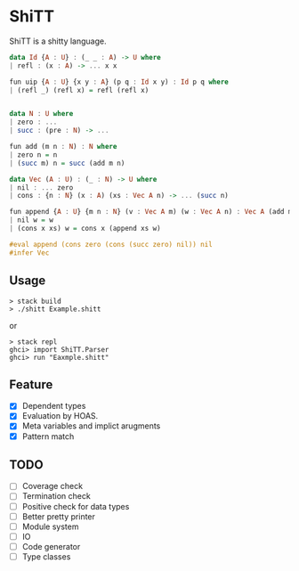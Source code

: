 # ShiTT

ShiTT is a shitty language.

```haskell
data Id {A : U} : (_ _ : A) -> U where 
| refl : (x : A) -> ... x x

fun uip {A : U} {x y : A} (p q : Id x y) : Id p q where 
| (refl _) (refl x) = refl (refl x)


data N : U where  
| zero : ...  
| succ : (pre : N) -> ...  

fun add (m n : N) : N where  
| zero n = n
| (succ m) n = succ (add m n)

data Vec (A : U) : (_ : N) -> U where 
| nil : ... zero 
| cons : {n : N} (x : A) (xs : Vec A n) -> ... (succ n)

fun append {A : U} {m n : N} (v : Vec A m) (w : Vec A n) : Vec A (add m n) where 
| nil w = w 
| (cons x xs) w = cons x (append xs w)

#eval append (cons zero (cons (succ zero) nil)) nil
#infer Vec
```

## Usage

```
> stack build 
> ./shitt Example.shitt
```

or

```
> stack repl 
ghci> import ShiTT.Parser 
ghci> run "Eaxmple.shitt"
```

## Feature

- [x] Dependent types
- [x] Evaluation by HOAS.
- [x] Meta variables and implict arugments
- [x] Pattern match

## TODO

- [ ] Coverage check
- [ ] Termination check
- [ ] Positive check for data types
- [ ] Better pretty printer
- [ ] Module system
- [ ] IO
- [ ] Code generator
- [ ] Type classes
